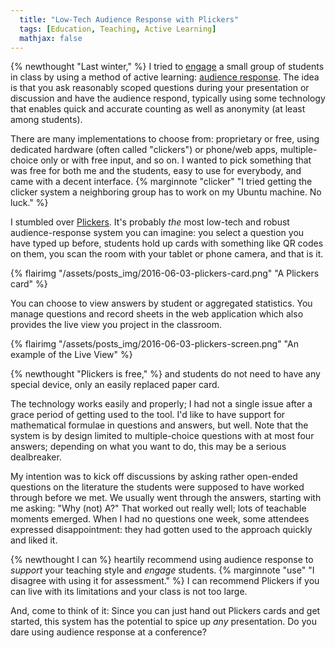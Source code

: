 ```yaml
---
  title: "Low-Tech Audience Response with Plickers"
  tags: [Education, Teaching, Active Learning]
  mathjax: false
---
```


{% newthought "Last winter," %} I tried to 
  [engage](https://en.wikipedia.org/wiki/Active_learning)
a small group of students in class by using a method of active learning: 
  [audience response](https://en.wikipedia.org/wiki/Audience_response). 
The idea is that you ask reasonably scoped questions during your presentation or 
discussion and have the audience respond, typically using some technology that 
enables quick and accurate counting as well as anonymity (at least among students).

There are many implementations to choose from: proprietary or free, using dedicated 
hardware (often called "clickers") or phone/web apps, multiple-choice only or 
with free input, and so on.
I wanted to pick something that was free for both me and the students, 
easy to use for everybody, and came with a decent interface.
{% marginnote "clicker" "I tried getting the clicker system a neighboring group has to work on my Ubuntu machine. No luck." %}

I stumbled over 
  [Plickers](http://plickers.com). 
It's probably *the* most low-tech and robust audience-response system you can 
imagine: you select a question you have typed up before, students hold up cards 
with something like  QR codes on them, you scan the room with your tablet or 
phone camera, and that is it.

{% flairimg "/assets/posts_img/2016-06-03-plickers-card.png" "A Plickers card" %}

You can choose to view answers by student or aggregated statistics. You manage 
questions and record sheets in the web application which also provides the 
live view you project in the classroom.

{% flairimg "/assets/posts_img/2016-06-03-plickers-screen.png" "An example of the Live View" %}

{% newthought "Plickers is free," %} and students do not need to have any 
special device, only an easily replaced paper card.

The technology works easily and properly; I had not a single issue after a grace 
period of getting used to the tool. I'd like to have support for mathematical 
formulae in questions and answers, but well. Note that the system is by design 
limited to multiple-choice questions with at most four answers; depending on 
what you want to do, this may be a serious dealbreaker.

My intention was to kick off discussions by asking rather open-ended questions 
on the literature the students were supposed to have worked through before we met. 
We usually went through the answers, starting with me asking: "Why (not) A?" 
That worked out really well; lots of teachable moments emerged. 
When I had no questions one week, some attendees expressed disappointment:
they had gotten used to the approach quickly and liked it.

{% newthought I can %} heartily recommend using audience response to *support* 
your teaching style and *engage* students. 
{% marginnote "use" "I disagree with using it for assessment." %}
I can recommend Plickers if you can live with its limitations and your class is 
not too large.

And, come to think of it: Since you can just hand out Plickers cards and get
started, this system has the potential to spice up *any* presentation.
Do you dare using audience response at a conference?
